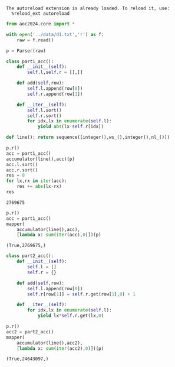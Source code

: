 

``` python
```

    The autoreload extension is already loaded. To reload it, use:
      %reload_ext autoreload

<!-- WARNING: THIS FILE WAS AUTOGENERATED! DO NOT EDIT! -->

``` python
from aoc2024.core import *
```

``` python
with open('../data/d1.txt','r') as f:
    raw = f.read()

p = Parser(raw)
```

``` python
class part1_acc():
    def __init__(self):
        self.l,self.r = [],[]

    def add(self,row):
        self.l.append(row[0])
        self.r.append(row[1])

    def __iter__(self):
        self.l.sort()
        self.r.sort()
        for idx,lx in enumerate(self.l):
            yield abs(lx-self.r[idx])
```

``` python
def line(): return sequence([integer(),ws_(),integer(),nl_()])
```

``` python
p.r()
acc = part1_acc()
accumulator(line(),acc)(p)
acc.l.sort()
acc.r.sort()
res = 0
for lx,rx in iter(acc):
    res += abs(lx-rx)
res
```

    2769675

``` python
p.r()
acc = part1_acc()
mapper(
    accumulator(line(),acc),
    [lambda x: sum(iter(acc),0)])(p)
```

    (True,2769675,)

``` python
class part2_acc():
    def __init__(self):
        self.l = []
        self.r = {}

    def add(self,row):
        self.l.append(row[0])
        self.r[row[1]] = self.r.get(row[1],0) + 1

    def __iter__(self):
        for idx,lx in enumerate(self.l):
            yield lx*self.r.get(lx,0)
```

``` python
p.r()
acc2 = part2_acc()
mapper(
    accumulator(line(),acc2),
    [lambda x: sum(iter(acc2),0)])(p)
```

    (True,24643097,)
